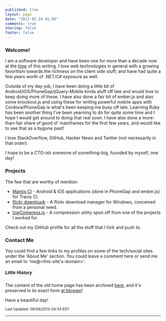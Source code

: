 ```yaml
---
published: true
layout: page
date: "2013-02-24 01:00"
comments: true
sharing: false
footer: false
---
```


### Welcome!

I am a software developer and have been one for more than a decade now at the <a href="#" title="2013-08-07 11:12" onclick="return false;">time</a> of this writing. I love web technologies in general with a growing favoritism towards the richness on the client side stuff; and have had quite a few years worth of .NET/C# exposure as well.

Outside of my day-job, I have been doing a little bit of Android/iOS/PhoneGap/jQuery-Mobile kinda stuff off late and would love to keep doing more of these. I have also done a fair bit of ember.js and also some knockout.js and using these for writing powerful mobile apps with Cordova/PhoneGap is what's been keeping me busy off late. Learning Ruby has been another thing I've been yearning to do for quite some time and I hope I would get around to doing that real soon. I have also done a more-than-fair share of good ol' mainframes for the first few years, and would like to see that as a bygone past!

I love StackOverflow, GitHub, Hacker News and Twitter (not necessarily in that order).

I hope to be a CTO-ish someone of something-big, founded by myself, one day!

### Projects

The few that are worthy of mention:

 - [Mantis CI](http://floydpink.github.io/Mantis-CI/) - Android & iOS applications (done in PhoneGap and ember.js) for Travis CI.
 - [flickr downloadr](http://flickrdownloadr.com) - A flickr download manager for Windows, conceived from a personal need.
 - [lzwCompress.js](http://floydpink.github.io/lzwCompress.js/) - A compression utility spun off from one of the projects I worked for.

Check out my GitHub profile for all the stuff that I fork and push to.

### Contact Me

You could find a few links to my profiles on some of the tech/social sites under the 'About Me' section. You could leave a comment here or send me an email to 'me@<this-site's-domain>'.

##### Little History

The content of the old home page has been archived [here](/bloggerhome), and it's preserved in its exact form [at blogger](http://harimenonhome.blogspot.com)!

Have a beautiful day!

<small>Last Updated: 09/09/2013-04:54 EDT</small>

---------------------

<!--[if !(lt IE 8)]><!-->
   <script type="text/javascript">
     (function(){var e=document.createElement("script");e.type="text/javascript";e.async=true;e.src=document.location.protocol+"//d1agz031tafz8n.cloudfront.net/thedaywefightback.js/widget.min.js";var t=document.getElementsByTagName("script")[0];t.parentNode.insertBefore(e,t)})()
   </script>
<!--<![endif]-->

